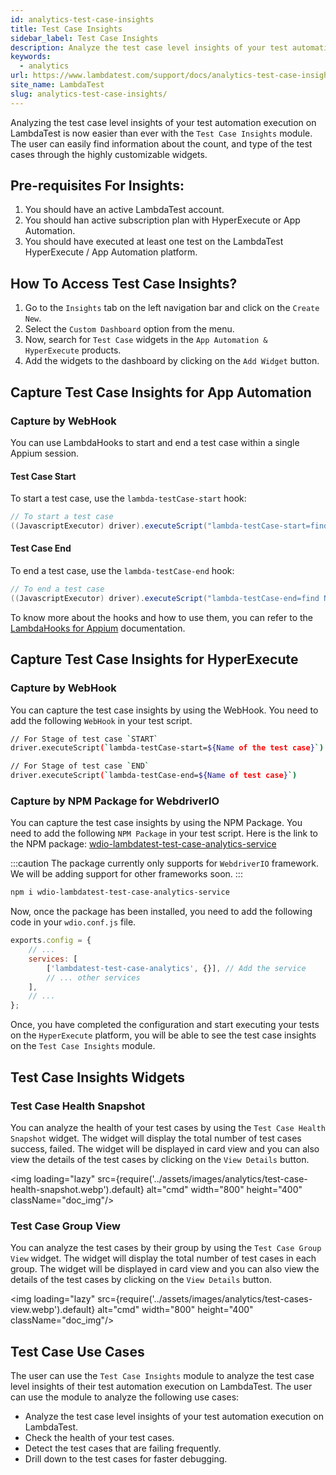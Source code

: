 ```yaml
---
id: analytics-test-case-insights
title: Test Case Insights
sidebar_label: Test Case Insights
description: Analyze the test case level insights of your test automation execution on LambdaTest.
keywords:
  - analytics
url: https://www.lambdatest.com/support/docs/analytics-test-case-insights/
site_name: LambdaTest
slug: analytics-test-case-insights/
---
```


<script type="application/ld+json"
      dangerouslySetInnerHTML={{ __html: JSON.stringify({
       "@context": "https://schema.org",
        "@type": "BreadcrumbList",
        "itemListElement": [{
          "@type": "ListItem",
          "position": 1,
          "name": "Home",
          "item": "https://www.lambdatest.com"
        },{
          "@type": "ListItem",
          "position": 2,
          "name": "Support",
          "item": "https://www.lambdatest.com/support/docs/"
        },{
          "@type": "ListItem",
          "position": 3,
          "name": "Test Overview",
          "item": "https://www.lambdatest.com/support/docs/analytics-test-case-insights/"
        }]
      })
    }}
></script>



Analyzing the test case level insights of your test automation execution on LambdaTest is now easier than ever with the `Test Case Insights` module. The user can easily find information about the count, and type of the test cases through the highly customizable widgets.

## Pre-requisites For Insights: 
1. You should have an active LambdaTest account.
2. You should han active subscription plan with HyperExecute or App Automation. 
3. You should have executed at least one test on the LambdaTest HyperExecute / App Automation platform.

## How To Access Test Case Insights?
1. Go to the `Insights` tab on the left navigation bar and click on the `Create New`. 
2. Select the `Custom Dashboard` option from the menu. 
3. Now, search for `Test Case` widgets in the `App Automation & HyperExecute` products. 
4. Add the widgets to the dashboard by clicking on the `Add Widget` button.

<!-- <img loading="lazy" src={require('../assets/images/analytics/test-case-widgets-dashboard.webp').default} alt="cmd" width="800" height="400" className="doc_img"/> -->

## Capture Test Case Insights for App Automation

### Capture by WebHook
You can use LambdaHooks to start and end a test case within a single Appium session. 

#### Test Case Start

To start a test case, use the `lambda-testCase-start` hook:

```java
// To start a test case
((JavascriptExecutor) driver).executeScript("lambda-testCase-start=find Name");
```

#### Test Case End

To end a test case, use the `lambda-testCase-end` hook:

```java
// To end a test case
((JavascriptExecutor) driver).executeScript("lambda-testCase-end=find Name");

```

To know more about the hooks and how to use them, you can refer to the [LambdaHooks for Appium](https://www.lambdatest.com/support/docs/appium-lambdatest-hooks/#differentiating-test-cases-in-single-session) documentation.

## Capture Test Case Insights for HyperExecute

### Capture by WebHook 

You can capture the test case insights by using the WebHook. You need to add the following `WebHook` in your test script. 

```bash
// For Stage of test case `START`
driver.executeScript(`lambda-testCase-start=${Name of the test case}`)

// For Stage of test case `END`
driver.executeScript(`lambda-testCase-end=${Name of test case}`)

```

### Capture by NPM Package for WebdriverIO

You can capture the test case insights by using the NPM Package. You need to add the following `NPM Package` in your test script. Here is the link to the NPM package: [wdio-lambdatest-test-case-analytics-service](https://www.npmjs.com/package/wdio-lambdatest-test-case-analytics-service)

:::caution 
The package currently only supports for `WebdriverIO` framework. We will be adding support for other frameworks soon.
:::

```bash
npm i wdio-lambdatest-test-case-analytics-service
```
Now, once the package has been installed, you need to add the following code in your `wdio.conf.js` file.

```javascript
exports.config = {
    // ...
    services: [
        ['lambdatest-test-case-analytics', {}], // Add the service
        // ... other services
    ],
    // ...
};
```

Once, you have completed the configuration and start executing your tests on the `HyperExecute` platform, you will be able to see the test case insights on the `Test Case Insights` module.

## Test Case Insights Widgets

### Test Case Health Snapshot
You can analyze the health of your test cases by using the `Test Case Health Snapshot` widget. The widget will display the total number of test cases  success, failed. The widget will be displayed in card view and you can also view the details of the test cases by clicking on the `View Details` button.

<img loading="lazy" src={require('../assets/images/analytics/test-case-health-snapshot.webp').default} alt="cmd" width="800" height="400" className="doc_img"/>

### Test Case Group View
You can analyze the test cases by their group by using the `Test Case Group View` widget. The widget will display the total number of test cases in each group. The widget will be displayed in card view and you can also view the details of the test cases by clicking on the `View Details` button.

<img loading="lazy" src={require('../assets/images/analytics/test-cases-view.webp').default} alt="cmd" width="800" height="400" className="doc_img"/>

## Test Case Use Cases
The user can use the `Test Case Insights` module to analyze the test case level insights of their test automation execution on LambdaTest. The user can use the module to analyze the following use cases:

* Analyze the test case level insights of your test automation execution on LambdaTest.
* Check the health of your test cases.
* Detect the test cases that are failing frequently.
* Drill down to the test cases for faster debugging. 




